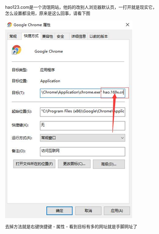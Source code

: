 hao123.com是一个流氓网站，他妈的改别人浏览器默认页，一打开就是现实它，怎么设置都没用，原来是这么回事，请看下图

![](/assets/QQ截图20180824224433.jpg)

去掉方法就是右键快捷键 - 属性 - 看到目标有多的网址就是手脚网址了

